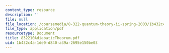 ```yaml
---
content_type: resource
description: ''
file: null
file_location: /coursemedia/8-322-quantum-theory-ii-spring-2003/1b432c4a1de0d840a39a2695e150be03_832210AdiabaticTheorum.pdf
file_type: application/pdf
resourcetype: Document
title: 832210AdiabaticTheorum.pdf
uid: 1b432c4a-1de0-d840-a39a-2695e150be03
---
```

